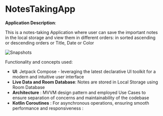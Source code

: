# **NotesTakingApp**

**Application Description**:
 
 This is a notes-taking Application where user can save the important notes in the local storage and view them in different orders: in sorted ascending or descending orders or Title, Date or Color
 
 ![Snapshots](https://firebasestorage.googleapis.com/v0/b/fir-intro-8dd46.appspot.com/o/WhatsApp%20Image%202023-06-26%20at%2018.51.37.jpeg?alt=media&token=e1921cff-2d0f-4902-bf20-4397cd6f2668)

Functionality and concepts used:
 * **UI**: Jetpack Compose -  leveraging the latest declarative UI toolkit for a modern and intuitive user interface
 * **Live Data and Room Database**: Notes are stored in Local Storage using Room Database
 * **Architecture** : MVVM design pattern and employed Use Cases to ensure separation of concerns and maintainability of the codebase
 * **Kotlin Coroutines** : For asynchronous operations, ensuring smooth performance and responsiveness : 

